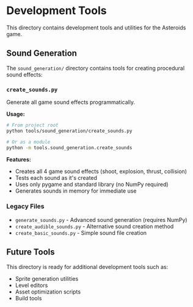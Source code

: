 # Development Tools

This directory contains development tools and utilities for the Asteroids game.

## Sound Generation

The `sound_generation/` directory contains tools for creating procedural sound effects:

### `create_sounds.py`
Generate all game sound effects programmatically.

**Usage:**
```bash
# From project root
python tools/sound_generation/create_sounds.py

# Or as a module
python -m tools.sound_generation.create_sounds
```

**Features:**
- Creates all 4 game sound effects (shoot, explosion, thrust, collision)
- Tests each sound as it's created
- Uses only pygame and standard library (no NumPy required)
- Generates sounds in memory for immediate use

### Legacy Files
- `generate_sounds.py` - Advanced sound generation (requires NumPy)
- `create_audible_sounds.py` - Alternative sound creation method
- `create_basic_sounds.py` - Simple sound file creation

## Future Tools

This directory is ready for additional development tools such as:
- Sprite generation utilities
- Level editors
- Asset optimization scripts
- Build tools
